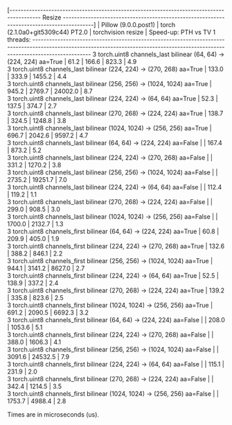 [----------------------------------------------------------------------------------------- Resize -----------------------------------------------------------------------------------------]
                                                                                 |  Pillow (9.0.0.post1)  |  torch (2.1.0a0+git5309c44) PT2.0  |  torchvision resize  |  Speed-up: PTH vs TV
1 threads: ---------------------------------------------------------------------------------------------------------------------------------------------------------------------------------
      3 torch.uint8 channels_last bilinear (64, 64) -> (224, 224) aa=True        |          61.2          |                166.6               |         823.3        |          4.9        
      3 torch.uint8 channels_last bilinear (224, 224) -> (270, 268) aa=True      |         133.0          |                333.9               |        1455.2        |          4.4        
      3 torch.uint8 channels_last bilinear (256, 256) -> (1024, 1024) aa=True    |         945.2          |               2769.7               |       24002.0        |          8.7        
      3 torch.uint8 channels_last bilinear (224, 224) -> (64, 64) aa=True        |          52.3          |                137.5               |         374.7        |          2.7        
      3 torch.uint8 channels_last bilinear (270, 268) -> (224, 224) aa=True      |         138.7          |                324.5               |        1248.8        |          3.8        
      3 torch.uint8 channels_last bilinear (1024, 1024) -> (256, 256) aa=True    |         696.7          |               2042.6               |        9597.2        |          4.7        
      3 torch.uint8 channels_last bilinear (64, 64) -> (224, 224) aa=False       |                        |                167.4               |         873.2        |          5.2        
      3 torch.uint8 channels_last bilinear (224, 224) -> (270, 268) aa=False     |                        |                331.2               |        1270.2        |          3.8        
      3 torch.uint8 channels_last bilinear (256, 256) -> (1024, 1024) aa=False   |                        |               2735.2               |       19251.7        |          7.0        
      3 torch.uint8 channels_last bilinear (224, 224) -> (64, 64) aa=False       |                        |                112.4               |         119.2        |          1.1        
      3 torch.uint8 channels_last bilinear (270, 268) -> (224, 224) aa=False     |                        |                299.0               |         908.5        |          3.0        
      3 torch.uint8 channels_last bilinear (1024, 1024) -> (256, 256) aa=False   |                        |               1700.0               |        2132.7        |          1.3        
      3 torch.uint8 channels_first bilinear (64, 64) -> (224, 224) aa=True       |          60.8          |                209.9               |         405.0        |          1.9        
      3 torch.uint8 channels_first bilinear (224, 224) -> (270, 268) aa=True     |         132.6          |                388.2               |         846.1        |          2.2        
      3 torch.uint8 channels_first bilinear (256, 256) -> (1024, 1024) aa=True   |         944.1          |               3141.2               |        8627.0        |          2.7        
      3 torch.uint8 channels_first bilinear (224, 224) -> (64, 64) aa=True       |          52.5          |                138.9               |         337.2        |          2.4        
      3 torch.uint8 channels_first bilinear (270, 268) -> (224, 224) aa=True     |         139.2          |                335.8               |         823.6        |          2.5        
      3 torch.uint8 channels_first bilinear (1024, 1024) -> (256, 256) aa=True   |         691.2          |               2090.5               |        6692.3        |          3.2        
      3 torch.uint8 channels_first bilinear (64, 64) -> (224, 224) aa=False      |                        |                208.0               |        1053.6        |          5.1        
      3 torch.uint8 channels_first bilinear (224, 224) -> (270, 268) aa=False    |                        |                388.0               |        1606.3        |          4.1        
      3 torch.uint8 channels_first bilinear (256, 256) -> (1024, 1024) aa=False  |                        |               3091.6               |       24532.5        |          7.9        
      3 torch.uint8 channels_first bilinear (224, 224) -> (64, 64) aa=False      |                        |                115.1               |         231.9        |          2.0        
      3 torch.uint8 channels_first bilinear (270, 268) -> (224, 224) aa=False    |                        |                342.4               |        1214.5        |          3.5        
      3 torch.uint8 channels_first bilinear (1024, 1024) -> (256, 256) aa=False  |                        |               1753.7               |        4988.4        |          2.8        

Times are in microseconds (us).

